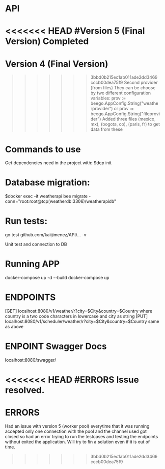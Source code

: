 # API

<<<<<<< HEAD
#Version 5 (Final Version) Completed
=======
# Version 4 (Final Version) 
>>>>>>> 3bbd0b215ec1ab011ade2dd3469cccb00dea75f9
Second provider (from files)
They can be choose by two different configuration variables:
    prov := beego.AppConfig.String("weatherprovider") or prov := beego.AppConfig.String("fileprovider")
Added three files (mexico, mx), (bogota, co), (paris, fr) to get data from these

# Commands to use 
Get dependencies need in the project with:
$dep init 

# Database migration:
$docker exec -it weatherapi bee migrate -conn="root:root@tcp(weatherdb:3306)/weatherapidb"

# Run tests:
go test github.com/kaiijimenez/API/... -v

Unit test and connection to DB 

# Running APP
docker-compose up -d --build
docker-compose up

# ENDPOINTS
[GET] localhost:8080/v1/weather/r?city=$City&country=$Country where country is a two code characters in lowercase and city as string
[PUT] localhost:8080/v1/scheduler/weather/r?city=$City&country=$Country same as above

# ENPOINT Swagger Docs
localhost:8080/swagger/


<<<<<<< HEAD
#ERRORS
Issue resolved. 
=======
# ERRORS
Had an issue with version 5 (worker pool) everytime that it was running accepted only one connection with the pool and the channel used got closed so had an error trying to run the testcases and testing the endpoints without exited the application. 
Will try to fin a solution even if it is out of time.
>>>>>>> 3bbd0b215ec1ab011ade2dd3469cccb00dea75f9

